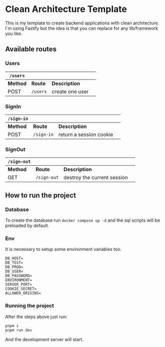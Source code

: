 # Clean Architecture Template

This is my template to create backend applications
with clean architecture. I`m using Fastify but the
idea is that you can replace for any lib/framework
you like.

## Available routes

### Users

| `/users`   |           |                 |     |
| ---------- | --------- | --------------- | --- |
| **Method** | **Route** | **Description** |
| POST       | `/users`  | create one user |

### SignIn

| `/sign-in` |            |                         |     |
| ---------- | ---------- | ----------------------- | --- |
| **Method** | **Route**  | **Description**         |
| POST       | `/sign-in` | return a session cookie |

### SignOut

| `/sign-out` |             |                             |     |
| ----------- | ----------- | --------------------------- | --- |
| **Method**  | **Route**   | **Description**             |
| GET         | `/sign-out` | destroy the current session |

## How to run the project

### Database

To create the database run `docker compose up -d` and the sql scripts will
be preloaded by default.

### Env

It is necessary to setup some environment variables too.

```
DB_HOST=
DB_TEST=
DB_PROD=
DB_USER=
DB_PASSWORD=
ENVIRONMENT=
SERVER_PORT=
COOKIE_SECRET=
ALLOWED_ORIGINS=
```

### Running the project

After the steps above just run:

```
pnpm i
pnpm run dev
```

And the development server will start.
